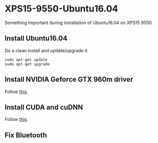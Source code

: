 # XPS15-9550-Ubuntu16.04
Something important during installation of Ubuntu16.04 on XPS15 9550.

## Install Ubuntu16.04
Do a clean install and update/upgrade it.
```
sudo apt-get update
sudo apt-get upgrade
```

## Install NVIDIA Geforce GTX 960m driver
Follow [this](./GraphicCard/README.md).

## Install CUDA and cuDNN
Follow [this](./CUDA-cuDNN/README.md).

## Fix Bluetooth
